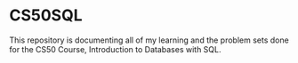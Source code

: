 # CS50SQL
This repository is documenting all of my learning and the problem sets done for the CS50 Course, Introduction to Databases with SQL.
